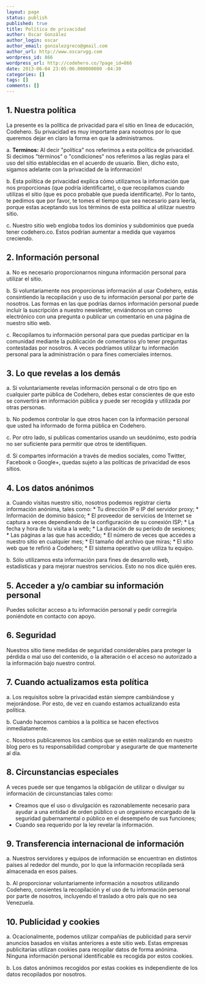 ```yaml
---
layout: page
status: publish
published: true
title: Política de privacidad
author: Oscar González
author_login: oscar
author_email: gonzalezgreco@gmail.com
author_url: http://www.oscarvgg.com
wordpress_id: 866
wordpress_url: http://codehero.co/?page_id=866
date: 2013-06-04 23:05:06.000000000 -04:30
categories: []
tags: []
comments: []
---
```

<h2>1. Nuestra política</h2>

<p>La presente es la política de privacidad para el sitio en linea de educación, Codehero. Su privacidad es muy importante para nosotros por lo que queremos dejar en claro la forma en que la administramos.</p>

<p>a. <strong>Terminos:</strong> Al decir "política" nos referimos a esta política de privacidad. Si decimos "términos" o "condiciones" nos referimos a las reglas para el uso del sitio establecidas en el acuerdo de usuario. Bien, dicho esto, sigamos adelante con la privacidad de la información!</p>

<p>b. Esta política de privacidad explica cómo utilizamos la información que nos proporcionas (que podría identificarte), o que recopilamos cuando utilizas el sitio (que es poco probable que pueda identificarte). Por lo tanto, te pedimos que por favor, te tomes el tiempo que sea necesario para leerla, porque estas aceptando sus los términos de esta política al utilizar nuestro sitio.</p>

<p>c. Nuestro sitio web engloba todos los dominios y subdominios que pueda tener codehero.co. Estos podrían aumentar a medida que vayamos creciendo.</p>

<h2>2. Información personal</h2>

<p>a. No es necesario proporcionarnos ninguna información personal para utilizar el sitio.</p>

<p>b. Si voluntariamente nos proporcionas información al usar Codehero, estás consintiendo la recopilación y uso de tu información personal por parte de nosotros. Las formas en las que podrías darnos información personal puede incluir la suscripción a nuestro newsletter, enviándonos un correo electrónico con una pregunta o publicar un comentario en una página de nuestro sitio web.</p>

<p>c. Recopilamos tu información personal para que puedas participar en la comunidad mediante la publicación de comentarios y/o tener preguntas contestadas por nosotros. A veces podríamos utilizar tu información personal para la administración o para fines comerciales internos.</p>

<h2>3. Lo que revelas a los demás</h2>

<p>a. Si voluntariamente revelas información personal o de otro tipo en cualquier parte pública de Codehero, debes estar conscientes de que esto se convertirá en información pública y puede ser recogida y utilizada por otras personas.</p>

<p>b. No podemos controlar lo que otros hacen con la información personal que usted ha informado de forma pública en Codehero.</p>

<p>c. Por otro lado, si publicas comentarios usando un seudónimo, esto podría no ser suficiente para permitir que otros te identifiquen.</p>

<p>d. Si compartes información a través de medios sociales, como Twitter, Facebook o Google+, quedas sujeto a las políticas de privacidad de esos sitios.</p>

<h2>4. Los datos anónimos</h2>

<p>a. Cuando visitas nuestro sitio, nosotros podemos registrar cierta información anónima, tales como: * Tu dirección IP o IP del servidor proxy; * Información de dominio básico; * El proveedor de servicios de Internet se captura a veces dependiendo de la configuración de su conexión ISP; * La fecha y hora de tu visita a la web; * La duración de su período de sesiones; * Las páginas a las que has accedido; * El número de veces que accedes a nuestro sitio en cualquier mes; * El tamaño del archivo que miras; * El sitio web que te refirió a Codehero; * El sistema operativo que utiliza tu equipo.</p>

<p>b. Sólo utilizamos esta información para fines de desarrollo web, estadísticas y para mejorar nuestros servicios. Esto no nos dice quién eres.</p>

<h2>5. Acceder a y/o cambiar su información personal</h2>

<p>Puedes solicitar acceso a tu información personal y pedir corregirla poniéndote en contacto con apoyo.</p>

<h2>6. Seguridad</h2>

<p>Nuestros sitio tiene medidas de seguridad considerables para proteger la pérdida o mal uso del contenido, o la alteración o el acceso no autorizado a la información bajo nuestro control.</p>

<h2>7. Cuando actualizamos esta política</h2>

<p>a. Los requisitos sobre la privacidad están siempre cambiándose y mejorándose. Por esto, de vez en cuando estamos actualizando esta política.</p>

<p>b. Cuando hacemos cambios a la política se hacen efectivos inmediatamente.</p>

<p>c. Nosotros publicaremos los cambios que se estén realizando en nuestro blog pero es tu responsabilidad comprobar y asegurarte de que mantenerte al día.</p>

<h2>8. Circunstancias especiales</h2>

<p>A veces puede ser que tengamos la obligación de utilizar o divulgar su información de circunstancias tales como:</p>

<ul>
<li>Creamos que el uso o divulgación es razonablemente necesario para ayudar a una entidad de orden público o un organismo encargado de la seguridad gubernamental o público en el desempeño de sus funciones;</li>
<li>Cuando sea requerido por la ley revelar la información.</li>
</ul>

<h2>9. Transferencia internacional de información</h2>

<p>a. Nuestros servidores y equipos de información se encuentran en distintos países al rededor del mundo, por lo que la información recopilada será almacenada en esos países.</p>

<p>b. Al proporcionar voluntariamente información a nosotros utilizando Codehero, consientes la recopilación y el uso de tu información personal por parte de nosotros, incluyendo el traslado a otro país que no sea Venezuela.</p>

<h2>10. Publicidad y cookies</h2>

<p>a. Ocacionalmente, podemos utilizar compañías de publicidad para servir anuncios basados ​​en visitas anteriores a este sitio web. Estas empresas publicitarias utilizan cookies para recopilar datos de forma anónima. Ninguna información personal identificable es recogida por estos cookies.</p>

<p>b. Los datos anónimos recogidos por estas cookies es independiente de los datos recopilados por nosotros.</p>

